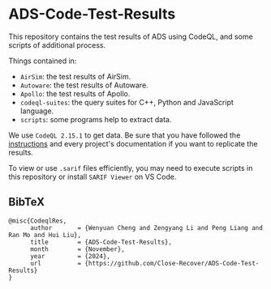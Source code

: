 # ADS-Code-Test-Results
This repository contains the test results of ADS using CodeQL, and some scripts of additional process.

Things contained in:
  - `AirSim`: the test results of AirSim.
  - `Autoware`: the test results of Autoware.
  - `Apollo`: the test results of Apollo.
  - `codeql-suites`: the query suites for C++, Python and JavaScript language.
  - `scripts`: some programs help to extract data.

We use `CodeQL 2.15.1` to get data. Be sure that you have followed the [instructions](https://docs.github.com/en/code-security/codeql-cli/getting-started-with-the-codeql-cli/preparing-your-code-for-codeql-analysis) and every project's documentation if you want to replicate the results.

To view or use `.sarif` files efficiently, you may need to execute scripts in this repository or install `SARIF Viewer` on VS Code.

<section class="section" id="BibTeX">
  <div class="container is-max-desktop content">
    <h2 class="title">BibTeX</h2>
    <pre><code>@misc{CodeqlRes,
      author       = {Wenyuan Cheng and Zengyang Li and Peng Liang and Ran Mo and Hui Liu},
      title        = {ADS-Code-Test-Results},
      month        = {November},
      year         = {2024},
      url          = {https://github.com/Close-Recover/ADS-Code-Test-Results}
}</code></pre>
  </div>
</section>
